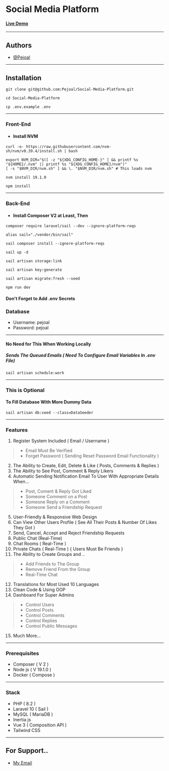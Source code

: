 # Social Media Platform

#### [Live Demo](http://34.125.179.57/)

---

## Authors

- [@Pejoal](https://www.github.com/Pejoal)

---

## Installation

```shell
git clone git@github.com:Pejoal/Social-Media-Platform.git
```

```shell
cd Social-Media-Platform
```

```shell
cp .env.example .env
```

---

### Front-End

- #### Install NVM
```shell
curl -o- https://raw.githubusercontent.com/nvm-sh/nvm/v0.39.4/install.sh | bash
```

```shell
export NVM_DIR="$([ -z "${XDG_CONFIG_HOME-}" ] && printf %s "${HOME}/.nvm" || printf %s "${XDG_CONFIG_HOME}/nvm")"
[ -s "$NVM_DIR/nvm.sh" ] && \. "$NVM_DIR/nvm.sh" # This loads nvm
```

```shell
nvm install 19.1.0
```


```shell
npm install
```

---

### Back-End

- #### Install Composer V2 at Least, Then


```shell
composer require laravel/sail --dev --ignore-platform-reqs
```

```shell
alias sail="./vendor/bin/sail"
```

```shell
sail composer install --ignore-platform-reqs
```

```shell
sail up -d
```

```shell
sail artisan storage:link
```

```shell
sail artisan key:generate
```

```shell
sail artisan migrate:fresh --seed
```

```shell
npm run dev
```

#### Don't Forget to Add .env Secrets

### Database

- Username: pejoal
- Password: pejoal

---

#### No Need for This When Working Locally
##### Sends The Queued Emails ( Need To Configure Email Variables In .env File)

```shell
sail artisan schedule:work
```


---

### This is Optional
#### To Fill Database With More Dummy Data
```shell
sail artisan db:seed --class=DataSeeder
```

---

### Features

1. Register System Included ( Email / Username )
> - Email Must Be Verified
> - Forget Password ( Sending Reset Password Email Functionality )
2. The Ability to Create, Edit, Delete & Like ( Posts, Comments & Replies )
3. The Ability to See Post, Comment & Reply Likers
4. Automatic Sending Notification Email To User With Appropriate Details When...
> - Post, Coment & Reply Got Liked
> - Someone Comment on a Post
> -	Someone Reply on a Comment
> -	Someone Send a Friendship Request
5. User-Friendly & Responsive Web Design
6. Can View Other Users Profile ( See All Their Posts & Number Of Likes They Got )
7. Send, Cancel, Accept and Reject Friendship Requests
8. Public Chat (Real-Time)
9. Chat Rooms ( Real-Time )
10. Private Chats ( Real-Time ) { Users Must Be Friends }
11. The Ability to Create Groups and ..
> - Add Friends to The Group
> - Remove Friend From the Group
> - Real-Time Chat
12. Translations for Most Used 10 Languages
13. Clean Code & Using OOP
14. Dashboard For Super Admins
> -	Control Users
> -	Control Posts
> -	Control Comments
> -	Control Replies
> -	Control Public Messages
15. Much More...

---

### Prerequisites

- Composer ( V 2 )
- Node js ( V 19.1.0 )
- Docker ( Compose )

---

### Stack

- PHP ( 8.2 )
- Laravel 10 ( Sail )
- MySQL ( MariaDB )
- Inertia js
- Vue 3 ( Composition API )
- Tailwind CSS

---

## For Support.. 

- [My Email](pejoal.official@gmail.com)
